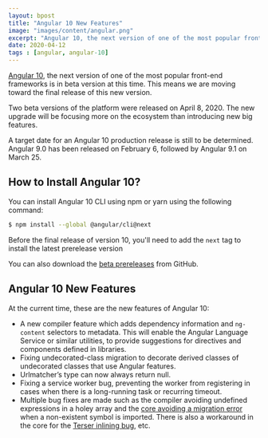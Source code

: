 ```yaml
---
layout: bpost
title: "Angular 10 New Features"
image: "images/content/angular.png"
excerpt: "Angular 10, the next version of one of the most popular front-end frameworks is in beta version at this time. This means we are moving toward the final release of this new version" 
date: 2020-04-12
tags : [angular, angular-10] 
---
```


[Angular 10](https://www.techiediaries.com/angular/), the next version of one of the most popular front-end frameworks is in beta version at this time. This means we are moving toward the final release of this new version. 

Two beta versions of the platform were released on April 8, 2020. The new upgrade will be focusing more on the ecosystem than introducing new big features.

A target date for an Angular 10 production release is still to be determined. Angular 9.0 has been released on February 6, followed by Angular 9.1 on March 25. 

## How to Install Angular 10?

You can install Angular 10 CLI using npm or yarn using the following command:

```bash
$ npm install --global @angular/cli@next
```

Before the final release of version 10, you'll need to add the `next` tag to install the latest prerelease version

You can also download the [beta prereleases](https://github.com/angular/angular/releases) from GitHub.

##  Angular 10 New Features

At the current time, these are the new features of Angular 10: 

- A new compiler feature which adds dependency information and `ng-content` selectors to metadata.  This will enable the Angular Language Service or similar utilities, to provide suggestions for directives and components defined in libraries.
- Fixing  undecorated-class migration to decorate derived classes of undecorated classes that use Angular features.
-   Urlmatcher’s type can now always return null.
-   Fixing a service worker bug,  preventing the worker from registering in cases when there is a long-running task or recurring timeout.
-   Multiple bug fixes are made such as the compiler avoiding undefined expressions in a holey array and the [core avoiding a migration error](https://github.com/angular/angular/pull/36367) when a non-existent symbol is imported. There is also a workaround in the core for the [Terser inlining bug](https://github.com/angular/angular/pull/36200), etc.